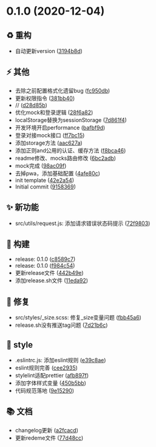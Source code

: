 <a name="0.1.0"></a>

# 0.1.0 (2020-12-04)


## ♻️ 重构

* 自动更新version ([3194b8d](https://github.com/GATING/vue-template/commit/3194b8d))

## ⚡ 其他

* 去除之前配置格式化遗留bug ([fc950db](https://github.com/GATING/vue-template/commit/fc950db))
* 更新权限指令 ([381bb40](https://github.com/GATING/vue-template/commit/381bb40))
* // ([d28d85b](https://github.com/GATING/vue-template/commit/d28d85b))
* 优化mock和登录逻辑 ([28f6a82](https://github.com/GATING/vue-template/commit/28f6a82))
* localStorage替换为sessionStorage ([7d861f4](https://github.com/GATING/vue-template/commit/7d861f4))
* 开发环境开启performance ([bafbf9d](https://github.com/GATING/vue-template/commit/bafbf9d))
* 登录对接mock接口 ([ff7bc15](https://github.com/GATING/vue-template/commit/ff7bc15))
* 添加storage方法 ([aac627a](https://github.com/GATING/vue-template/commit/aac627a))
* 添加正则and公用的认证、缓存方法 ([f8bca46](https://github.com/GATING/vue-template/commit/f8bca46))
* readme修改、mocks路由修改 ([6bc2adb](https://github.com/GATING/vue-template/commit/6bc2adb))
* mock完成 ([98ac09f](https://github.com/GATING/vue-template/commit/98ac09f))
* 去掉pwa，添加基础配置 ([4afe80c](https://github.com/GATING/vue-template/commit/4afe80c))
* init template ([42e2a54](https://github.com/GATING/vue-template/commit/42e2a54))
* Initial commit ([9158369](https://github.com/GATING/vue-template/commit/9158369))

## ✨ 新功能

* src/utils/request.js: 添加请求错误状态码提示 ([72f9803](https://github.com/GATING/vue-template/commit/72f9803))

## 🎫 构建

* release: 0.1.0 ([c8589c7](https://github.com/GATING/vue-template/commit/c8589c7))
* release: 0.1.0 ([f984c54](https://github.com/GATING/vue-template/commit/f984c54))
* 更新release文件 ([442b49e](https://github.com/GATING/vue-template/commit/442b49e))
* 添加release.sh文件 ([11eda92](https://github.com/GATING/vue-template/commit/11eda92))

## 🐞 修复

* src/styles/_size.scss: 修复_size变量问题 ([fbb45a6](https://github.com/GATING/vue-template/commit/fbb45a6))
* release.sh没有推送tag问题 ([7d21b6c](https://github.com/GATING/vue-template/commit/7d21b6c))

## 💅 style

* .eslintrc.js: 添加eslint规则 ([e39c8ae](https://github.com/GATING/vue-template/commit/e39c8ae))
* eslint规则完善 ([cee2935](https://github.com/GATING/vue-template/commit/cee2935))
* stylelint适配prettier ([afb897f](https://github.com/GATING/vue-template/commit/afb897f))
* 添加字体样式变量 ([450b5bb](https://github.com/GATING/vue-template/commit/450b5bb))
* 代码规范落地 ([9e15290](https://github.com/GATING/vue-template/commit/9e15290))

## 📚 文档

* changelog更新 ([a2fcacd](https://github.com/GATING/vue-template/commit/a2fcacd))
* 更新redeme文件 ([77d48cc](https://github.com/GATING/vue-template/commit/77d48cc))

